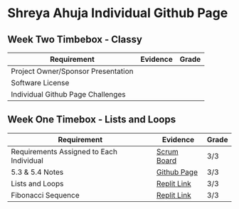 # Shreya Ahuja Individual Github Page

## Week Two Timbebox - Classy 
| Requirement | Evidence | Grade |
| ---         | ---      | ---   |
| Project Owner/Sponsor Presentation| |  |
| Software License|  |    |
| Individual Github Page Challenges | |    |


## Week One Timebox - Lists and Loops

| Requirement | Evidence | Grade |
| ---         | ---      | ---   |
| Requirements Assigned to Each Individual| <a href="https://github.com/VidhiKulkarni/teamlace/projects/1">Scrum Board | 3/3 |
| 5.3 & 5.4 Notes| <a href="https://shreya-ahujaa.github.io/shreya.individual/weekone">Github Page |  3/3  |
| Lists and Loops | <a href="https://replit.com/@ShreyaAhuja/individual"> Replit Link|  3/3  |
| Fibonacci Sequence | <a href="https://replit.com/@ShreyaAhuja/individual"> Replit Link |  3/3  |

